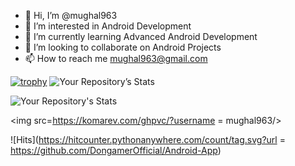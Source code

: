 - 👋 Hi, I’m @mughal963
- 👀 I’m interested in Android Development
- 🌱 I’m currently learning Advanced Android Development
- 💞️ I’m looking to collaborate on Android Projects
- 📫 How to reach me mughal963@gmail.com

<!---
mughal963/mughal963 is a ✨ special ✨ repository because its `README.md` (this file) appears on your GitHub profile.
You can click the Preview link to take a look at your changes.
--->
[![trophy](https://github-profile-trophy.vercel.app/?username=mughal963)](https://github.com/mughal963/github-profile-trophy)
![Your Repository’s Stats](https://github-readme-stats.vercel.app/api?username=mughal963&show_icons=true)

![Your Repository's Stats](https://github-readme-stats.vercel.app/api/top-langs/?username=mughal963&theme=blue-green)

<img src=https://komarev.com/ghpvc/?username = mughal963/>

![Hits](https://hitcounter.pythonanywhere.com/count/tag.svg?url = https://github.com/DongamerOfficial/Android-App)
